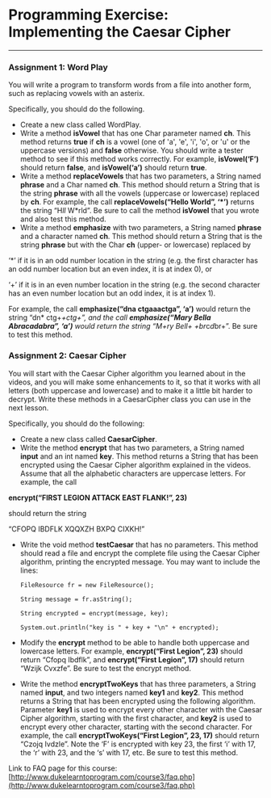 
# Programming Exercise: Implementing the Caesar Cipher

----------

### Assignment 1: Word Play

You will write a program to transform words from a file into another form, such as replacing vowels with an asterix.

Specifically, you should do the following.

-   Create a new class called WordPlay.
-   Write a method **isVowel** that has one Char parameter named **ch**. This method returns **true** if **ch** is a vowel (one of 'a', 'e', 'i', 'o', or 'u' or the uppercase versions) and **false** otherwise. You should write a tester method to see if this method works correctly. For example, **isVowel(‘F’)** should return **false**, and **isVowel(‘a’)** should return **true**.
-   Write a method **replaceVowels** that has two parameters, a String named **phrase** and a Char named **ch**. This method should return a String that is the string **phrase** with all the vowels (uppercase or lowercase) replaced by **ch**. For example, the call **replaceVowels(“Hello World”, ‘*’)** returns the string “H*ll* W*rld”. Be sure to call the method **isVowel** that you wrote and also test this method.
-   Write a method **emphasize** with two parameters, a String named **phrase** and a character named **ch**. This method should return a String that is the string **phrase** but with the Char **ch** (upper- or lowercase) replaced by

‘*’ if it is in an odd number location in the string (e.g. the first character has an odd number location but an even index, it is at index 0), or

‘+’ if it is in an even number location in the string (e.g. the second character has an even number location but an odd index, it is at index 1).

For example, the call **emphasize(“dna ctgaaactga”, ‘a’)** would return the string “dn* ctg+*+ctg+”, and the call **emphasize(“Mary Bella Abracadabra”, ‘a’)** would return the string “M+ry Bell+ +br*c*d*br+”. Be sure to test this method.

### Assignment 2: Caesar Cipher

You will start with the Caesar Cipher algorithm you learned about in the videos, and you will make some enhancements to it, so that it works with all letters (both uppercase and lowercase) and to make it a little bit harder to decrypt. Write these methods in a CaesarCipher class you can use in the next lesson.

Specifically, you should do the following:

-   Create a new class called **CaesarCipher**.
-   Write the method **encrypt** that has two parameters, a String named **input** and an int named **key**. This method returns a String that has been encrypted using the Caesar Cipher algorithm explained in the videos. Assume that all the alphabetic characters are uppercase letters. For example, the call

**encrypt(“FIRST LEGION ATTACK EAST FLANK!”, 23)**

should return the string

“CFOPQ IBDFLK XQQXZH BXPQ CIXKH!”

-   Write the void method **testCaesar** that has no parameters. This method should read a file and encrypt the complete file using the Caesar Cipher algorithm, printing the encrypted message. You may want to include the lines:


	    FileResource fr = new FileResource();
	    
	    String message = fr.asString();
	    
	    String encrypted = encrypt(message, key);
	    
	    System.out.println("key is " + key + "\n" + encrypted);

-   Modify the **encrypt** method to be able to handle both uppercase and lowercase letters. For example, **encrypt(“First Legion”, 23)** should return “Cfopq Ibdflk”, and **encrypt(“First Legion”, 17)** should return “Wzijk Cvxzfe”. Be sure to test the encrypt method.
-   Write the method **encryptTwoKeys** that has three parameters, a String named **input**, and two integers named **key1** and **key2**. This method returns a String that has been encrypted using the following algorithm. Parameter **key1** is used to encrypt every other character with the Caesar Cipher algorithm, starting with the first character, and **key2** is used to encrypt every other character, starting with the second character. For example, the call **encryptTwoKeys(“First Legion”, 23, 17)** should return “Czojq Ivdzle”. Note the ‘F’ is encrypted with key 23, the first ‘i’ with 17, the ‘r’ with 23, and the ‘s’ with 17, etc. Be sure to test this method.

Link to FAQ page for this course: [http://www.dukelearntoprogram.com/course3/faq.php](http://www.dukelearntoprogram.com/course3/faq.php)
